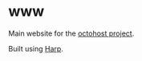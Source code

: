 www
====

Main website for the [octohost project](http://www.octohost.io).

Built using [Harp](http://harpjs.com/).